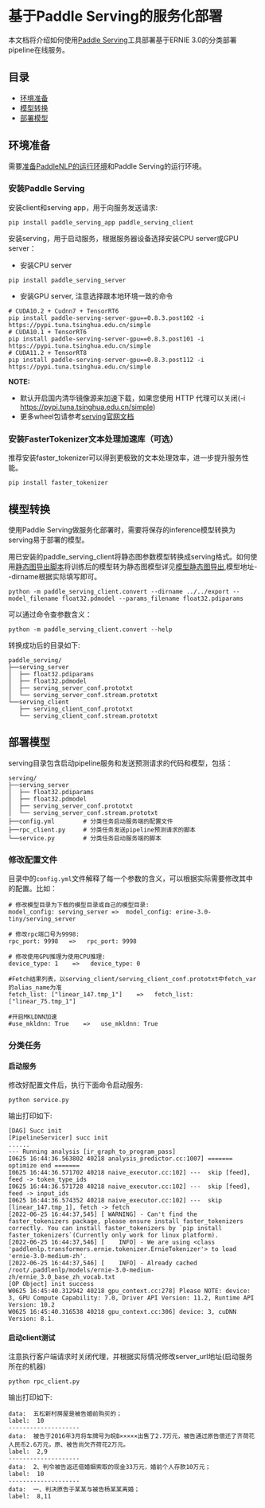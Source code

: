 # 基于Paddle Serving的服务化部署

本文档将介绍如何使用[Paddle Serving](https://github.com/PaddlePaddle/Serving/blob/develop/README_CN.md)工具部署基于ERNIE 3.0的分类部署pipeline在线服务。

## 目录
- [环境准备](#环境准备)
- [模型转换](#模型转换)
- [部署模型](#部署模型)

## 环境准备
需要[准备PaddleNLP的运行环境]()和Paddle Serving的运行环境。

### 安装Paddle Serving
安装client和serving app，用于向服务发送请求:
```
pip install paddle_serving_app paddle_serving_client
```
安装serving，用于启动服务，根据服务器设备选择安装CPU server或GPU server：

- 安装CPU server
```shell
pip install paddle_serving_server
```
- 安装GPU server, 注意选择跟本地环境一致的命令
```shell
# CUDA10.2 + Cudnn7 + TensorRT6
pip install paddle-serving-server-gpu==0.8.3.post102 -i https://pypi.tuna.tsinghua.edu.cn/simple
# CUDA10.1 + TensorRT6
pip install paddle-serving-server-gpu==0.8.3.post101 -i https://pypi.tuna.tsinghua.edu.cn/simple
# CUDA11.2 + TensorRT8
pip install paddle-serving-server-gpu==0.8.3.post112 -i https://pypi.tuna.tsinghua.edu.cn/simple
```

**NOTE:**
- 默认开启国内清华镜像源来加速下载，如果您使用 HTTP 代理可以关闭(-i https://pypi.tuna.tsinghua.edu.cn/simple)
- 更多wheel包请参考[serving官网文档](https://github.com/PaddlePaddle/Serving/blob/develop/doc/Latest_Packages_CN.md)

### 安装FasterTokenizer文本处理加速库（可选）
推荐安装faster_tokenizer可以得到更极致的文本处理效率，进一步提升服务性能。
```shell
pip install faster_tokenizer
```


## 模型转换

使用Paddle Serving做服务化部署时，需要将保存的inference模型转换为serving易于部署的模型。

用已安装的paddle_serving_client将静态图参数模型转换成serving格式。如何使用[静态图导出脚本](../../export_model.py)将训练后的模型转为静态图模型详见[模型静态图导出](../../README.md),模型地址--dirname根据实际填写即可。

```shell
python -m paddle_serving_client.convert --dirname ../../export --model_filename float32.pdmodel --params_filename float32.pdiparams
```
可以通过命令查参数含义：
```shell
python -m paddle_serving_client.convert --help
```

转换成功后的目录如下:
```
paddle_serving/
├──serving_server
│  ├── float32.pdiparams
│  ├── float32.pdmodel
│  ├── serving_server_conf.prototxt
│  └── serving_server_conf.stream.prototxt
└──serving_client
   ├── serving_client_conf.prototxt
   └── serving_client_conf.stream.prototxt
```

## 部署模型

serving目录包含启动pipeline服务和发送预测请求的代码和模型，包括：

```
serving/
├──serving_server
│  ├── float32.pdiparams
│  ├── float32.pdmodel
│  ├── serving_server_conf.prototxt
│  └── serving_server_conf.stream.prototxt
├──config.yml        # 分类任务启动服务端的配置文件
├──rpc_client.py     # 分类任务发送pipeline预测请求的脚本
└──service.py        # 分类任务启动服务端的脚本
```

### 修改配置文件
目录中的`config.yml`文件解释了每一个参数的含义，可以根据实际需要修改其中的配置。比如：
```
# 修改模型目录为下载的模型目录或自己的模型目录:
model_config: serving_server =>  model_config: erine-3.0-tiny/serving_server

# 修改rpc端口号为9998:
rpc_port: 9998   =>   rpc_port: 9998

# 修改使用GPU推理为使用CPU推理:
device_type: 1    =>   device_type: 0

#Fetch结果列表，以serving_client/serving_client_conf.prototxt中fetch_var的alias_name为准
fetch_list: ["linear_147.tmp_1"]    =>   fetch_list: ["linear_75.tmp_1"]

#开启MKLDNN加速
#use_mkldnn: True    =>   use_mkldnn: True
```
### 分类任务
#### 启动服务
修改好配置文件后，执行下面命令启动服务:
```shell
python service.py
```
输出打印如下:
```
[DAG] Succ init
[PipelineServicer] succ init
......
--- Running analysis [ir_graph_to_program_pass]
I0625 16:44:36.563802 40218 analysis_predictor.cc:1007] ======= optimize end =======
I0625 16:44:36.571702 40218 naive_executor.cc:102] ---  skip [feed], feed -> token_type_ids
I0625 16:44:36.571728 40218 naive_executor.cc:102] ---  skip [feed], feed -> input_ids
I0625 16:44:36.574352 40218 naive_executor.cc:102] ---  skip [linear_147.tmp_1], fetch -> fetch
[2022-06-25 16:44:37,545] [ WARNING] - Can't find the faster_tokenizers package, please ensure install faster_tokenizers correctly. You can install faster_tokenizers by `pip install faster_tokenizers`(Currently only work for linux platform).
[2022-06-25 16:44:37,546] [    INFO] - We are using <class 'paddlenlp.transformers.ernie.tokenizer.ErnieTokenizer'> to load 'ernie-3.0-medium-zh'.
[2022-06-25 16:44:37,546] [    INFO] - Already cached /root/.paddlenlp/models/ernie-3.0-medium-zh/ernie_3.0_base_zh_vocab.txt
[OP Object] init success
W0625 16:45:40.312942 40218 gpu_context.cc:278] Please NOTE: device: 3, GPU Compute Capability: 7.0, Driver API Version: 11.2, Runtime API Version: 10.2
W0625 16:45:40.316538 40218 gpu_context.cc:306] device: 3, cuDNN Version: 8.1.
```

#### 启动client测试
注意执行客户端请求时关闭代理，并根据实际情况修改server_url地址(启动服务所在的机器)
```shell
python rpc_client.py
```
输出打印如下:
```
data:  五松新村房屋是被告婚前购买的；
label:  10
--------------------
data:  被告于2016年3月将车牌号为皖B×××××出售了2.7万元，被告通过原告偿还了齐荷花人民币2.6万元，原、被告尚欠齐荷花2万元。
label:  2,9
--------------------
data:  2、判令被告返还借婚姻索取的现金33万元，婚前个人存款10万元；
label:  10
--------------------
data:  一、判决原告于某某与被告杨某某离婚；
label:  8,11
```

